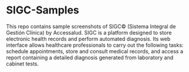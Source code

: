 # SIGC-Samples
This repo contains sample screenshots of SIGC&copy; (Sistema Integral de Gestión Clínica) by Accessalud. SIGC is a platform designed to store electronic health records and perform automated diagnosis. Its web interface allows healthcare professionals to carry out the following tasks: schedule appointments, store and consult medical records, and access a report containing a detailed diagnosis generated from laboratory and cabinet tests.
